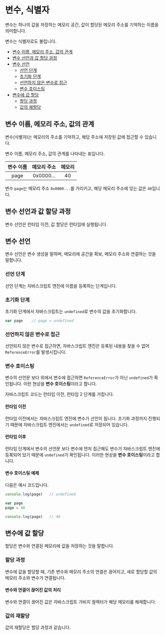 # 변수, 식별자 <!-- omit in toc -->

변수는 하나의 값을 저장하는 메모리 공간, 값이 할당된 메모리 주소를 기억하는 이름을 의미합니다.

변수는 식별자로도 불립니다.

- [변수 이름, 메모리 주소, 값의 관계](#변수-이름-메모리-주소-값의-관계)
- [변수 선언과 값 할당 과정](#변수-선언과-값-할당-과정)
- [변수 선언](#변수-선언)
  - [선언 단계](#선언-단계)
  - [초기화 단계](#초기화-단계)
  - [선언하지 않은 변수로 접근](#선언하지-않은-변수로-접근)
  - [변수 호이스팅](#변수-호이스팅)
- [변수에 값 할당](#변수에-값-할당)
  - [할당 과정](#할당-과정)
  - [값의 재할당](#값의-재할당)

## 변수 이름, 메모리 주소, 값의 관계

변수(식별자)는 메모리의 주소를 기억하고, 해당 주소에 저장된 값에 접근할 수 있습니다.

변수 이름, 메모리 주소, 값의 관계를 나타내는 표입니다.

| 변수 이름 | 메모리 주소 |    메모리    |
| :-------: | :---------: | :------: |
| page  |  0x0000...   | 40 |

변수 `page`는 메모리 주소 `0x0000...`를 가리키고, 해당 메모리 주소에 있는 값은 `40`입니다.

## 변수 선언과 값 할당 과정

변수 선언은 런타임 이전, 값 할당은 런타임에 실행됩니다.

## 변수 선언

변수 선언은 변수 생성을 말하며, 메모리에 공간을 확보, 메모리 주소와 연결하는 것을 말합니다.

### 선언 단계

선언 단계는 자바스크립트 엔진에 이름을 등록하는 단계입니다.

### 초기화 단계

초기화 단계에서 자바스크립트는 `undefined`로 변수의 값을 초기화합니다.

```js
var page    // page = undefined
```

### 선언하지 않은 변수로 접근

선언되지 않은 변수로 접근하면, 자바스크립트 엔진은 등록된 내용을 찾을 수 없어 `ReferenceError`를 발생시킵니다.

### 변수 호이스팅

변수의 선언문 보다 위에서 변수에 접근하면 `ReferenceError`가 아닌 `undefined`가 확인됩니다. 이런 현상을 **변수 호이스팅**이라고 합니다.

자바스크립트 코드는 런타임 이전, 런타임 2 단계를 거칩니다.

#### 런타임 이전 <!-- omit in toc -->

런타임 이전에서는 자바스크립트 엔진에 변수가 선언이 됩니다. 초기화 과정까지 진행되기 때문에 자바스크립트 엔진에서는 `undefined`로 저장되어 있습니다.

#### 런타임 이후 <!-- omit in toc -->

런타임 단계에서 변수의 선언문 보다 변수에 먼저 접근해도 변수가 자바스크립트 엔진에 등록되어 있기 때문에 `undefined`가 확인됩니다. 이러한 현상을 **변수 호이스팅**이라고 합니다.

#### 변수 호이스팅 예제 <!-- omit in toc -->

다음은 예시 코드입니다.

```js
console.log(page)   // undefined

var page
page = 40

console.log(page)   // 40
```

## 변수에 값 할당

할당은 변수와 연결된 메모리에 값을 저장하는 것을 말합니다.

### 할당 과정

변수에 값을 할당할 때, 기존 변수와 메모리 주소의 연결은 끊어지고, 새로 할당할 값의 메모리 주소와 변수가 연결됩니다.

#### 변수와 연결이 끊어진 값의 처리 <!-- omit in toc -->

변수와 연결이 끊어진 값은 자바스크립트 가비지 컬렉터가 해당 메모리를 해제합니다.

### 값의 재할당

값의 재할당은 할당 과정과 같습니다.
